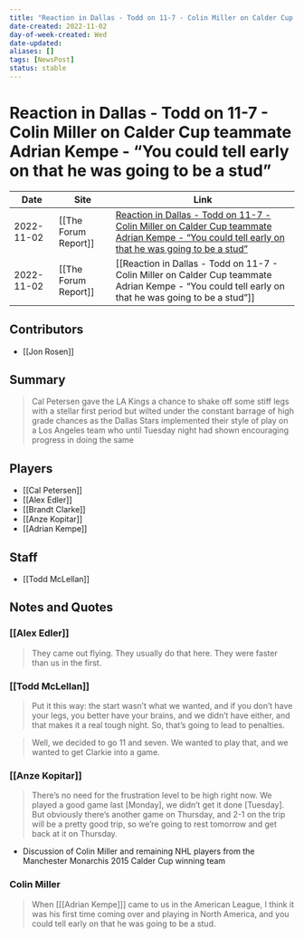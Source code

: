 ```yaml
---
title: "Reaction in Dallas - Todd on 11-7 - Colin Miller on Calder Cup teammate Adrian Kempe - “You could tell early on that he was going to be a stud”"
date-created: 2022-11-02
day-of-week-created: Wed
date-updated: 
aliases: []
tags: [NewsPost]
status: stable
---
```


# Reaction in Dallas - Todd on 11-7 - Colin Miller on Calder Cup teammate Adrian Kempe - “You could tell early on that he was going to be a stud”

| Date       | Site                 | Link                                                                                                                                                                                                                                                                                                                   |
| ---------- | -------------------- | ---------------------------------------------------------------------------------------------------------------------------------------------------------------------------------------------------------------------------------------------------------------------------------------------------------------------- |
| 2022-11-02 | [[The Forum Report]] | [Reaction in Dallas - Todd on 11-7 - Colin Miller on Calder Cup teammate Adrian Kempe - “You could tell early on that he was going to be a stud”](https://theforumreport.com/reaction-in-dallas-todd-on-11-7-colin-miller-on-calder-cup-teammate-adrian-kempe-you-could-tell-early-on-that-he-was-going-to-be-a-stud/) |
| 2022-11-02 | [[The Forum Report]] | [[Reaction in Dallas - Todd on 11-7 - Colin Miller on Calder Cup teammate Adrian Kempe - “You could tell early on that he was going to be a stud”]]                                                                                                                                                                    |

## Contributors
- [[Jon Rosen]]


## Summary
> Cal Petersen gave the LA Kings a chance to shake off some stiff legs with a stellar first period but wilted under the constant barrage of high grade chances as the Dallas Stars implemented their style of play on a Los Angeles team who until Tuesday night had shown encouraging progress in doing the same


## Players
- [[Cal Petersen]]
- [[Alex Edler]]
- [[Brandt Clarke]]
- [[Anze Kopitar]]
- [[Adrian Kempe]]


## Staff
- [[Todd McLellan]]


## Notes and Quotes
### [[Alex Edler]]
> They came out flying. They usually do that here. They were faster than us in the first.

### [[Todd McLellan]]
> Put it this way: the start wasn’t what we wanted, and if you don’t have your legs, you better have your brains, and we didn’t have either, and that makes it a real tough night. So, that’s going to lead to penalties.

> Well, we decided to go 11 and seven. We wanted to play that, and we wanted to get Clarkie into a game.

### [[Anze Kopitar]]
> There’s no need for the frustration level to be high right now. We played a good game last \[Monday], we didn’t get it done \[Tuesday]. But obviously there’s another game on Thursday, and 2-1 on the trip will be a pretty good trip, so we’re going to rest tomorrow and get back at it on Thursday.

- Discussion of Colin Miller and remaining NHL players from the Manchester Monarchis 2015 Calder Cup winning team

### Colin Miller
> When \[[[Adrian Kempe]]] came to us in the American League, I think it was his first time coming over and playing in North America, and you could tell early on that he was going to be a stud.

